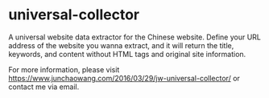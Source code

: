 # universal-collector
A universal website data extractor for the Chinese website.
Define your URL address of the website you wanna extract, and it will return the title, keywords, and content without HTML tags and original site information.

For more information, please visit https://www.junchaowang.com/2016/03/29/jw-universal-collector/ or contact me via email.
